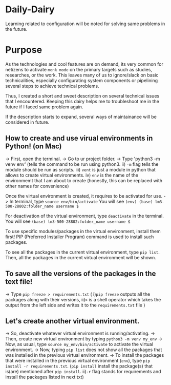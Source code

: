 # Daily-Dairy
Learning related to configuration will be noted for solving same problems in the future.

# Purpose
As the technologies and cool features are on demand, its very common for netizens to activate `monk mode` on the primary targets such as studies, researches, or the work. This leaves many of us to ignore/slack on basic technicalities, especially configurating system components or pipelining several steps to achieve technical problems. 

Thus, I created a short and sweet description on several technical issues that I encountered. Keeping this dairy helps me to troubleshoot me in the future if I faced same problem again. 

If the description starts to expand, several ways of maintainance will be considered in future. 

## How to create and use virual environments in Python! (on Mac)
-> First, open the terminal.
-> Go to ur project folder.
-> Type 'python3 -m venv env' (tells the command to be run using python3. ii) `-m` flag tells the module should be run as scripts. iii) `vent` is just a module in python that allows to create virtual environments. iv) `env` is the name of the environmemt that I am about to create (honestly, this can be replaced with other names for convenience)

Once the virtual environment is created, it requires to be activated for use.
-> In terminal, type `source env/bin/activate`
You will see `(env) (base) lm3-500-28802:folder_name username $`

For deactivation of the virtual environment, type `deactivate` in the terminal. 
You will see `(base) lm3-500-28802:folder_name username $`

To use specific modules/packages in the virtual environment, install them first!
PIP (Preferred Installer Program) command is used to install such packages.

To see all the packages in the current virtual environment, type `pip list`. Then, all the packages in the current virtual environment will be shown.

## To save all the versions of the packages in the text file!
-> Type `pip freeze > requirements.txt` ( i)`pip freeze` outputs all the packages along with their versions, ii)`>` is a shell operator which takes the output from the left side and writes it to the `requirements.txt` file )

## Let's create another virtual environment.
-> So, deactivate whatever virtual environment is running/activating. 
-> Then, create new virtual environment by typing `python3 -m venv my_env`
-> Now, as usual, type `source my_env/bin/activate` to activate the virtual environment.
-> Now, typing `pip list` does not show all the packages that was installed in the previous virtual environment. 
-> To install the packages that were installed in the previous virtual environment (`env`), type `pip install -r requirements.txt`. (`pip install` install the package(s) that is(are) mentioned after `pip install`. ii)`-r` flag stands for requirements and install the packages listed in next txt)


